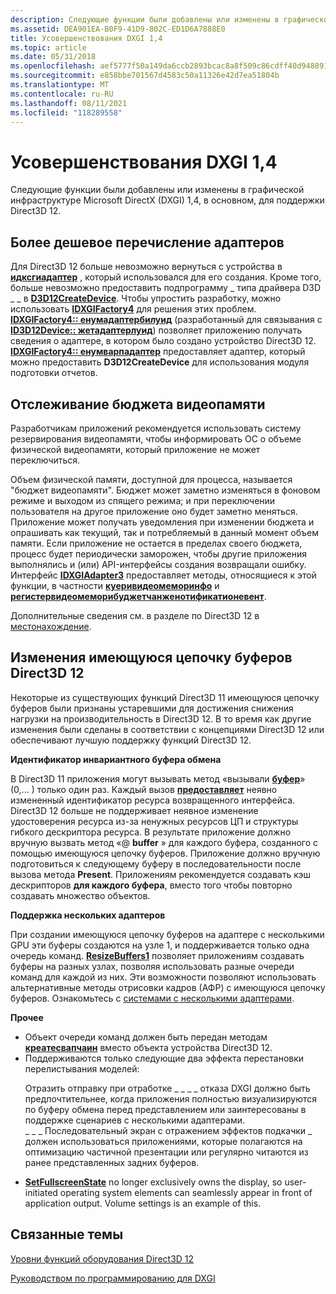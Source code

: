 ```yaml
---
description: Следующие функции были добавлены или изменены в графической инфраструктуре Microsoft DirectX (DXGI) 1,4, в основном, для поддержки Direct3D 12.
ms.assetid: DEA901EA-B0F9-41D9-802C-ED1D6A7888E0
title: Усовершенствования DXGI 1,4
ms.topic: article
ms.date: 05/31/2018
ms.openlocfilehash: aef5777f50a149da6ccb2893bcac8a8f509c86cdff40d94889155c2e5e1eb12c
ms.sourcegitcommit: e858bbe701567d4583c50a11326e42d7ea51804b
ms.translationtype: MT
ms.contentlocale: ru-RU
ms.lasthandoff: 08/11/2021
ms.locfileid: "118289558"
---
```

# <a name="dxgi-14-improvements"></a>Усовершенствования DXGI 1,4

Следующие функции были добавлены или изменены в графической инфраструктуре Microsoft DirectX (DXGI) 1,4, в основном, для поддержки Direct3D 12.

## <a name="cheaper-adapter-enumeration"></a>Более дешевое перечисление адаптеров

Для Direct3D 12 больше невозможно вернуться с устройства в [**идксгиадаптер**](/windows/win32/api/DXGI/nn-dxgi-idxgiadapter) , который использовался для его создания. Кроме того, больше невозможно предоставить подпрограмму \_ типа драйвера D3D \_ \_ в [**D3D12CreateDevice**](/windows/win32/api/d3d12/nf-d3d12-d3d12createdevice). Чтобы упростить разработку, можно использовать [**IDXGIFactory4**](/windows/win32/api/DXGI1_4/nn-dxgi1_4-idxgifactory4) для решения этих проблем. [**IDXGIFactory4:: енумадаптербилуид**](/windows/win32/api/DXGI1_4/nf-dxgi1_4-idxgifactory4-enumadapterbyluid) (разработанный для связывания с [**ID3D12Device:: жетадаптерлуид**](/windows/win32/api/d3d12/nf-d3d12-id3d12device-getadapterluid)) позволяет приложению получать сведения о адаптере, в котором было создано устройство Direct3D 12. [**IDXGIFactory4:: енумварпадаптер**](/windows/win32/api/DXGI1_4/nf-dxgi1_4-idxgifactory4-enumwarpadapter) предоставляет адаптер, который можно предоставить **D3D12CreateDevice** для использования модуля подготовки отчетов.

## <a name="video-memory-budget-tracking"></a>Отслеживание бюджета видеопамяти

Разработчикам приложений рекомендуется использовать систему резервирования видеопамяти, чтобы информировать ОС о объеме физической видеопамяти, который приложение не может переключиться.

Объем физической памяти, доступной для процесса, называется "бюджет видеопамяти". Бюджет может заметно изменяться в фоновом режиме и выходом из спящего режима; и при переключении пользователя на другое приложение оно будет заметно меняться. Приложение может получать уведомления при изменении бюджета и опрашивать как текущий, так и потребляемый в данный момент объем памяти. Если приложение не остается в пределах своего бюджета, процесс будет периодически заморожен, чтобы другие приложения выполнялись и (или) API-интерфейсы создания возвращали ошибку. Интерфейс [**IDXGIAdapter3**](/windows/win32/api/dxgi1_4/nn-dxgi1_4-idxgiadapter3) предоставляет методы, относящиеся к этой функции, в частности [**куеривидеомеморинфо**](/windows/win32/api/dxgi1_4/nf-dxgi1_4-idxgiadapter3-queryvideomemoryinfo) и [**регистервидеомеморибуджетчанженотификатионевент**](/windows/win32/api/dxgi1_4/nf-dxgi1_4-idxgiadapter3-registervideomemorybudgetchangenotificationevent).

Дополнительные сведения см. в разделе по Direct3D 12 в [местонахождение](../direct3d12/residency.md).

## <a name="direct3d-12-swapchain-changes"></a>Изменения имеющуюся цепочку буферов Direct3D 12

Некоторые из существующих функций Direct3D 11 имеющуюся цепочку буферов были признаны устаревшими для достижения снижения нагрузки на производительность в Direct3D 12. В то время как другие изменения были сделаны в соответствии с концепциями Direct3D 12 или обеспечивают лучшую поддержку функций Direct3D 12.

**Идентификатор инвариантного буфера обмена**

В Direct3D 11 приложения могут вызывать метод «вызывали [**буфер**](/windows/win32/api/DXGI/nf-dxgi-idxgiswapchain-getbuffer)» (0,... ) только один раз. Каждый вызов [**предоставляет**](/windows/win32/api/DXGI/nf-dxgi-idxgiswapchain-present) неявно измененный идентификатор ресурса возвращенного интерфейса. Direct3D 12 больше не поддерживает неявное изменение удостоверения ресурса из-за ненужных ресурсов ЦП и структуры гибкого дескриптора ресурса. В результате приложение должно вручную вызвать метод «@ **buffer** » для каждого буфера, созданного с помощью имеющуюся цепочку буферов. Приложение должно вручную подготовиться к следующему буферу в последовательности после вызова метода **Present**. Приложениям рекомендуется создавать кэш дескрипторов **для каждого буфера**, вместо того чтобы повторно создавать множество объектов.

**Поддержка нескольких адаптеров**

При создании имеющуюся цепочку буферов на адаптере с несколькими GPU эти буферы создаются на узле 1, и поддерживается только одна очередь команд. [**ResizeBuffers1**](/windows/win32/api/DXGI1_4/nf-dxgi1_4-idxgiswapchain3-resizebuffers1) позволяет приложениям создавать буферы на разных узлах, позволяя использовать разные очереди команд для каждой из них. Эти возможности позволяют использовать альтернативные методы отрисовки кадров (АФР) с имеющуюся цепочку буферов. Ознакомьтесь с [системами с несколькими адаптерами](../direct3d12/multi-engine.md).

**Прочее**

-   Объект очереди команд должен быть передан методам [**креатесвапчаин**](/windows/win32/api/DXGI/nf-dxgi-idxgifactory-createswapchain) вместо объекта устройства Direct3D 12.
-   Поддерживаются только следующие два эффекта перестановки перелистывания моделей: <dl> Отразить отправку при отработке \_ \_ \_ \_ отказа DXGI должно быть предпочтительнее, когда приложения полностью визуализируются по буферу обмена перед представлением или заинтересованы в поддержке сценариев с несколькими адаптерами.  
    \_ \_ \_ Последовательный экран с отражением эффектов подкачки \_ должен использоваться приложениями, которые полагаются на оптимизацию частичной презентации или регулярно читаются из ранее представленных задних буферов.  
    </dl>
-   [**SetFullscreenState**](/windows/win32/api/DXGI/nf-dxgi-idxgiswapchain-setfullscreenstate) no longer exclusively owns the display, so user-initiated operating system elements can seamlessly appear in front of application output. Volume settings is an example of this.

## <a name="related-topics"></a>Связанные темы

[Уровни функций оборудования Direct3D 12](../direct3d12/hardware-feature-levels.md)

[Руководством по программированию для DXGI](dx-graphics-dxgi-overviews.md)
